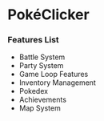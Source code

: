 # PokéClicker

### Features List
- Battle System
- Party System
- Game Loop Features
- Inventory Management
- Pokedex
- Achievements
- Map System
